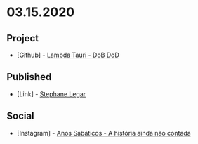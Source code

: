 # 03.15.2020

## Project

- \[Github\] - [Lambda Tauri - DoB DoD](https://github.com/org-3s2yu/lambda-tauri)

## Published

- \[Link\] - [Stephane Legar](https://nerdcalistenico.com.br/sonusetrhythmus/artistas/israel/stephane-legar/)


## Social

- \[Instagram\] - [Anos Sabáticos - A história ainda não contada](https://www.instagram.com/p/B9wYkSQp9Un/)
